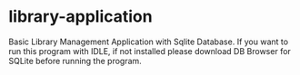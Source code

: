 # library-application
Basic Library Management Application with Sqlite Database.
If you want to run this program with IDLE, if not installed please download DB Browser for SQLite before running the program.
